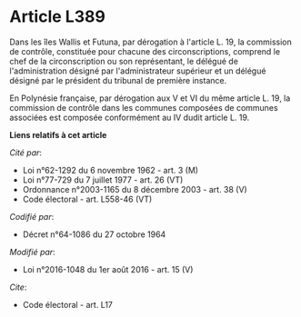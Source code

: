 # Article L389

Dans les îles Wallis et Futuna, par dérogation à l'article L. 19, la commission de contrôle, constituée pour chacune des
circonscriptions, comprend le chef de la circonscription ou son représentant, le délégué de l'administration désigné par
l'administrateur supérieur et un délégué désigné par le président du tribunal de première instance.

En Polynésie française, par dérogation aux V et VI du même article L. 19, la commission de contrôle dans les communes
composées de communes associées est composée conformément au IV dudit article L. 19.

**Liens relatifs à cet article**

_Cité par_:

  - Loi n°62-1292 du 6 novembre 1962 - art. 3 (M)
  - Loi n°77-729 du 7 juillet 1977 - art. 26 (VT)
  - Ordonnance n°2003-1165 du 8 décembre 2003 - art. 38 (V)
  - Code électoral - art. L558-46 (VT)

_Codifié par_:

  - Décret n°64-1086 du 27 octobre 1964

_Modifié par_:

  - Loi n°2016-1048 du 1er août 2016 - art. 15 (V)

_Cite_:

  - Code électoral - art. L17
